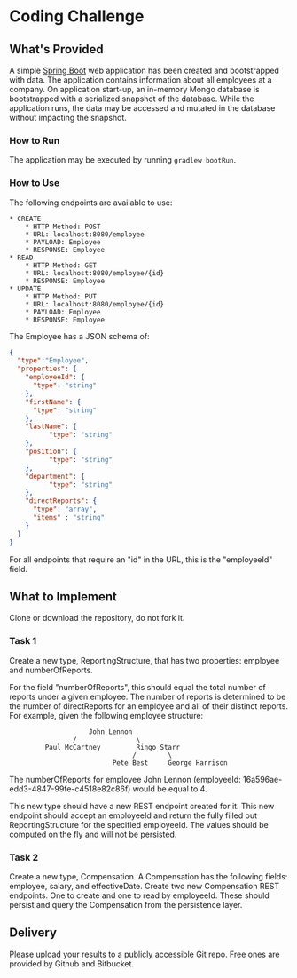 # Coding Challenge
## What's Provided
A simple [Spring Boot](https://projects.spring.io/spring-boot/) web application has been created and bootstrapped with data. The application contains information about all employees at a company. On application start-up, an in-memory Mongo database is bootstrapped with a serialized snapshot of the database. While the application runs, the data may be accessed and mutated in the database without impacting the snapshot.

### How to Run
The application may be executed by running `gradlew bootRun`.

### How to Use
The following endpoints are available to use:
```
* CREATE
    * HTTP Method: POST 
    * URL: localhost:8080/employee
    * PAYLOAD: Employee
    * RESPONSE: Employee
* READ
    * HTTP Method: GET 
    * URL: localhost:8080/employee/{id}
    * RESPONSE: Employee
* UPDATE
    * HTTP Method: PUT 
    * URL: localhost:8080/employee/{id}
    * PAYLOAD: Employee
    * RESPONSE: Employee
```
The Employee has a JSON schema of:
```json
{
  "type":"Employee",
  "properties": {
    "employeeId": {
      "type": "string"
    },
    "firstName": {
      "type": "string"
    },
    "lastName": {
          "type": "string"
    },
    "position": {
          "type": "string"
    },
    "department": {
          "type": "string"
    },
    "directReports": {
      "type": "array",
      "items" : "string"
    }
  }
}
```
For all endpoints that require an "id" in the URL, this is the "employeeId" field.

## What to Implement
Clone or download the repository, do not fork it.

### Task 1
Create a new type, ReportingStructure, that has two properties: employee and numberOfReports.

For the field "numberOfReports", this should equal the total number of reports under a given employee. The number of reports is determined to be the number of directReports for an employee and all of their distinct reports. For example, given the following employee structure:
```
                    John Lennon
                /               \
         Paul McCartney         Ringo Starr
                               /        \
                          Pete Best     George Harrison
```
The numberOfReports for employee John Lennon (employeeId: 16a596ae-edd3-4847-99fe-c4518e82c86f) would be equal to 4. 

This new type should have a new REST endpoint created for it. This new endpoint should accept an employeeId and return the fully filled out ReportingStructure for the specified employeeId. The values should be computed on the fly and will not be persisted.

### Task 2
Create a new type, Compensation. A Compensation has the following fields: employee, salary, and effectiveDate. Create two new Compensation REST endpoints. One to create and one to read by employeeId. These should persist and query the Compensation from the persistence layer.

## Delivery
Please upload your results to a publicly accessible Git repo. Free ones are provided by Github and Bitbucket.
